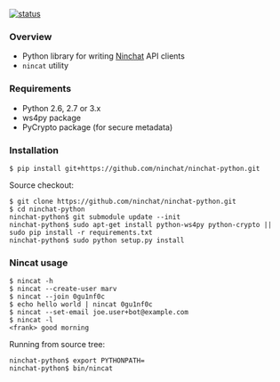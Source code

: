 [![status](https://travis-ci.org/ninchat/ninchat-python.svg)](https://travis-ci.org/ninchat/ninchat-python)

### Overview

- Python library for writing [Ninchat](https://ninchat.com) API clients
- `nincat` utility

### Requirements

- Python 2.6, 2.7 or 3.x
- ws4py package
- PyCrypto package (for secure metadata)

### Installation

	$ pip install git+https://github.com/ninchat/ninchat-python.git

Source checkout:

	$ git clone https://github.com/ninchat/ninchat-python.git
	$ cd ninchat-python
	ninchat-python$ git submodule update --init
	ninchat-python$ sudo apt-get install python-ws4py python-crypto || sudo pip install -r requirements.txt
	ninchat-python$ sudo python setup.py install

### Nincat usage

	$ nincat -h
	$ nincat --create-user marv
	$ nincat --join 0gu1nf0c
	$ echo hello world | nincat 0gu1nf0c
	$ nincat --set-email joe.user+bot@example.com
	$ nincat -l
	<frank> good morning

Running from source tree:

	ninchat-python$ export PYTHONPATH=
	ninchat-python$ bin/nincat

